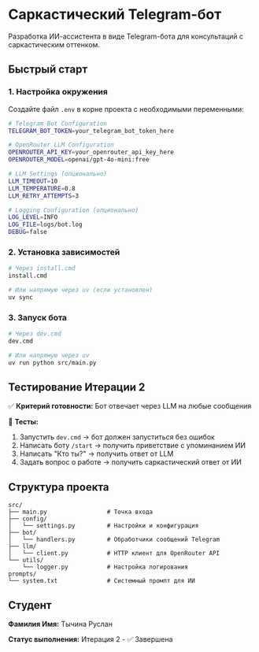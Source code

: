 # Саркастический Telegram-бот

Разработка ИИ-ассистента в виде Telegram-бота для консультаций с саркастическим оттенком.

## Быстрый старт

### 1. Настройка окружения
Создайте файл `.env` в корне проекта с необходимыми переменными:

```bash
# Telegram Bot Configuration
TELEGRAM_BOT_TOKEN=your_telegram_bot_token_here

# OpenRouter LLM Configuration  
OPENROUTER_API_KEY=your_openrouter_api_key_here
OPENROUTER_MODEL=openai/gpt-4o-mini:free

# LLM Settings (опционально)
LLM_TIMEOUT=10
LLM_TEMPERATURE=0.8
LLM_RETRY_ATTEMPTS=3

# Logging Configuration (опционально)
LOG_LEVEL=INFO
LOG_FILE=logs/bot.log
DEBUG=false
```

### 2. Установка зависимостей
```bash
# Через install.cmd
install.cmd

# Или напрямую через uv (если установлен)
uv sync
```

### 3. Запуск бота
```bash
# Через dev.cmd
dev.cmd

# Или напрямую через uv
uv run python src/main.py
```

## Тестирование Итерации 2

✅ **Критерий готовности:** Бот отвечает через LLM на любые сообщения

🧪 **Тесты:**
1. Запустить `dev.cmd` → бот должен запуститься без ошибок
2. Написать боту `/start` → получить приветствие с упоминанием ИИ
3. Написать "Кто ты?" → получить ответ от LLM
4. Задать вопрос о работе → получить саркастический ответ от ИИ

## Структура проекта

```
src/
├── main.py                 # Точка входа
├── config/
│   └── settings.py         # Настройки и конфигурация
├── bot/
│   └── handlers.py         # Обработчики сообщений Telegram
├── llm/
│   └── client.py           # HTTP клиент для OpenRouter API
└── utils/
    └── logger.py           # Настройка логирования
prompts/
└── system.txt              # Системный промпт для ИИ
```

## Студент
**Фамилия Имя:** Тычина Руслан

**Статус выполнения:** Итерация 2 - ✅ Завершена
